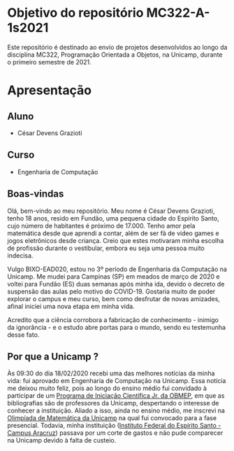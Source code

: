 # Objetivo do repositório MC322-A-1s2021
Este repositório é destinado ao envio de projetos desenvolvidos ao longo da disciplina MC322, Programação Orientada a Objetos, na Unicamp, durante o primeiro semestre de 2021.

# Apresentação 

## Aluno
- César Devens Grazioti

## Curso
- Engenharia de Computação

## Boas-vindas
Olá, bem-vindo ao meu repositório. Meu nome é César Devens Grazioti, tenho 18 anos, resido em Fundão, uma pequena cidade do Espírito Santo, cujo número de habitantes é próximo de 17.000. Tenho amor pela matemática desde que aprendi a contar,  além de ser fã de video games e jogos eletrônicos desde criança. Creio que estes motivaram minha escolha de profissão durante o vestibular, embora eu seja uma pessoa muito indecisa.

Vulgo BIXO-EAD020, estou no 3º período de Engenharia da Computação na Unicamp. Me mudei para Campinas (SP) em meados de março de 2020 e voltei para Fundão (ES) duas semanas após minha ida, devido o decreto de suspensão das aulas pelo motivo do COVID-19. Gostaria muito de poder explorar o campus e meu curso, bem como desfrutar de novas amizades, afinal iniciei uma nova etapa em minha vida. 

Acredito que a ciência corrobora a fabricação de conhecimento - inimigo da ignorância - e o estudo abre portas para o mundo, sendo eu testemunha desse fato.

## Por que a Unicamp ?
Às 09:30 do dia 18/02/2020 recebi uma das melhores notícias da minha vida: fui aprovado em Engenharia de Computação na Unicamp. Essa notícia me deixou muito feliz, pois ao longo do ensino médio fui convidado à participar de um [Programa de Iniciação Científica Jr. da OBMEP](http://www.obmep.org.br/pic.htm), em que as bibliografias são de professores da Unicamp, despertando o interesse de conhecer a instituição. Aliado a isso, ainda no ensino médio, me inscrevi na [Olimpíada de Matemática da Unicamp](https://www.olimpiada.ime.unicamp.br/) na qual fui convocado para a fase presencial. Todavia, minha instituição ([Instituto Federal do Espírito Santo - Campus Aracruz](https://aracruz.ifes.edu.br/sobre-o-campus)) passava por um corte de gastos e não pude comparecer na Unicamp devido à falta de custeio.
